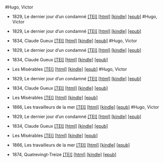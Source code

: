 #Hugo, Victor

* 1829, Le dernier jour d’un condamné  <a class="file tei" href="https://hurlus.github.io/tei/hugo1829_dernier-jour-condamne.xml">[TEI]</a>  <a class="file html" href="https://hurlus.github.io/hugo/hugo1829_dernier-jour-condamne.html">[html]</a>  <a class="file mobi" href="https://hurlus.github.io/hugo/hugo1829_dernier-jour-condamne.mobi">[kindle]</a>  <a class="file epub" href="https://hurlus.github.io/hugo/hugo1829_dernier-jour-condamne.epub">[epub]</a> 
#Hugo, Victor

* 1829, Le dernier jour d’un condamné  <a class="file tei" href="https://hurlus.github.io/tei/hugo1829_dernier-jour-condamne.xml">[TEI]</a>  <a class="file html" href="https://hurlus.github.io/hugo/hugo1829_dernier-jour-condamne.html">[html]</a>  <a class="file mobi" href="https://hurlus.github.io/hugo/hugo1829_dernier-jour-condamne.mobi">[kindle]</a>  <a class="file epub" href="https://hurlus.github.io/hugo/hugo1829_dernier-jour-condamne.epub">[epub]</a> 
* 1834, Claude Gueux  <a class="file tei" href="https://hurlus.github.io/tei/hugo1834_claude-gueux.xml">[TEI]</a>  <a class="file html" href="https://hurlus.github.io/hugo/hugo1834_claude-gueux.html">[html]</a>  <a class="file mobi" href="https://hurlus.github.io/hugo/hugo1834_claude-gueux.mobi">[kindle]</a>  <a class="file epub" href="https://hurlus.github.io/hugo/hugo1834_claude-gueux.epub">[epub]</a> 
#Hugo, Victor

* 1829, Le dernier jour d’un condamné  <a class="file tei" href="https://hurlus.github.io/tei/hugo1829_dernier-jour-condamne.xml">[TEI]</a>  <a class="file html" href="https://hurlus.github.io/hugo/hugo1829_dernier-jour-condamne.html">[html]</a>  <a class="file mobi" href="https://hurlus.github.io/hugo/hugo1829_dernier-jour-condamne.mobi">[kindle]</a>  <a class="file epub" href="https://hurlus.github.io/hugo/hugo1829_dernier-jour-condamne.epub">[epub]</a> 
* 1834, Claude Gueux  <a class="file tei" href="https://hurlus.github.io/tei/hugo1834_claude-gueux.xml">[TEI]</a>  <a class="file html" href="https://hurlus.github.io/hugo/hugo1834_claude-gueux.html">[html]</a>  <a class="file mobi" href="https://hurlus.github.io/hugo/hugo1834_claude-gueux.mobi">[kindle]</a>  <a class="file epub" href="https://hurlus.github.io/hugo/hugo1834_claude-gueux.epub">[epub]</a> 
* Les Misérables  <a class="file tei" href="https://hurlus.github.io/tei/hugo1862_miserables.xml">[TEI]</a>  <a class="file html" href="https://hurlus.github.io/hugo/hugo1862_miserables.html">[html]</a>  <a class="file mobi" href="https://hurlus.github.io/hugo/hugo1862_miserables.mobi">[kindle]</a>  <a class="file epub" href="https://hurlus.github.io/hugo/hugo1862_miserables.epub">[epub]</a> 
#Hugo, Victor

* 1829, Le dernier jour d’un condamné  <a class="file tei" href="https://hurlus.github.io/tei/hugo1829_dernier-jour-condamne.xml">[TEI]</a>  <a class="file html" href="https://hurlus.github.io/hugo/hugo1829_dernier-jour-condamne.html">[html]</a>  <a class="file mobi" href="https://hurlus.github.io/hugo/hugo1829_dernier-jour-condamne.mobi">[kindle]</a>  <a class="file epub" href="https://hurlus.github.io/hugo/hugo1829_dernier-jour-condamne.epub">[epub]</a> 
* 1834, Claude Gueux  <a class="file tei" href="https://hurlus.github.io/tei/hugo1834_claude-gueux.xml">[TEI]</a>  <a class="file html" href="https://hurlus.github.io/hugo/hugo1834_claude-gueux.html">[html]</a>  <a class="file mobi" href="https://hurlus.github.io/hugo/hugo1834_claude-gueux.mobi">[kindle]</a>  <a class="file epub" href="https://hurlus.github.io/hugo/hugo1834_claude-gueux.epub">[epub]</a> 
* Les Misérables  <a class="file tei" href="https://hurlus.github.io/tei/hugo1862_miserables.xml">[TEI]</a>  <a class="file html" href="https://hurlus.github.io/hugo/hugo1862_miserables.html">[html]</a>  <a class="file mobi" href="https://hurlus.github.io/hugo/hugo1862_miserables.mobi">[kindle]</a>  <a class="file epub" href="https://hurlus.github.io/hugo/hugo1862_miserables.epub">[epub]</a> 
* 1866, Les travailleurs de la mer  <a class="file tei" href="https://hurlus.github.io/tei/hugo1866_travailleurs-mer.xml">[TEI]</a>  <a class="file html" href="https://hurlus.github.io/hugo/hugo1866_travailleurs-mer.html">[html]</a>  <a class="file mobi" href="https://hurlus.github.io/hugo/hugo1866_travailleurs-mer.mobi">[kindle]</a>  <a class="file epub" href="https://hurlus.github.io/hugo/hugo1866_travailleurs-mer.epub">[epub]</a> 
#Hugo, Victor

* 1829, Le dernier jour d’un condamné  <a class="file tei" href="https://hurlus.github.io/tei/hugo1829_dernier-jour-condamne.xml">[TEI]</a>  <a class="file html" href="https://hurlus.github.io/hugo/hugo1829_dernier-jour-condamne.html">[html]</a>  <a class="file mobi" href="https://hurlus.github.io/hugo/hugo1829_dernier-jour-condamne.mobi">[kindle]</a>  <a class="file epub" href="https://hurlus.github.io/hugo/hugo1829_dernier-jour-condamne.epub">[epub]</a> 
* 1834, Claude Gueux  <a class="file tei" href="https://hurlus.github.io/tei/hugo1834_claude-gueux.xml">[TEI]</a>  <a class="file html" href="https://hurlus.github.io/hugo/hugo1834_claude-gueux.html">[html]</a>  <a class="file mobi" href="https://hurlus.github.io/hugo/hugo1834_claude-gueux.mobi">[kindle]</a>  <a class="file epub" href="https://hurlus.github.io/hugo/hugo1834_claude-gueux.epub">[epub]</a> 
* Les Misérables  <a class="file tei" href="https://hurlus.github.io/tei/hugo1862_miserables.xml">[TEI]</a>  <a class="file html" href="https://hurlus.github.io/hugo/hugo1862_miserables.html">[html]</a>  <a class="file mobi" href="https://hurlus.github.io/hugo/hugo1862_miserables.mobi">[kindle]</a>  <a class="file epub" href="https://hurlus.github.io/hugo/hugo1862_miserables.epub">[epub]</a> 
* 1866, Les travailleurs de la mer  <a class="file tei" href="https://hurlus.github.io/tei/hugo1866_travailleurs-mer.xml">[TEI]</a>  <a class="file html" href="https://hurlus.github.io/hugo/hugo1866_travailleurs-mer.html">[html]</a>  <a class="file mobi" href="https://hurlus.github.io/hugo/hugo1866_travailleurs-mer.mobi">[kindle]</a>  <a class="file epub" href="https://hurlus.github.io/hugo/hugo1866_travailleurs-mer.epub">[epub]</a> 
* 1874, Quatrevingt-Treize  <a class="file tei" href="https://hurlus.github.io/tei/hugo1874_93.xml">[TEI]</a>  <a class="file html" href="https://hurlus.github.io/hugo/hugo1874_93.html">[html]</a>  <a class="file mobi" href="https://hurlus.github.io/hugo/hugo1874_93.mobi">[kindle]</a>  <a class="file epub" href="https://hurlus.github.io/hugo/hugo1874_93.epub">[epub]</a> 
